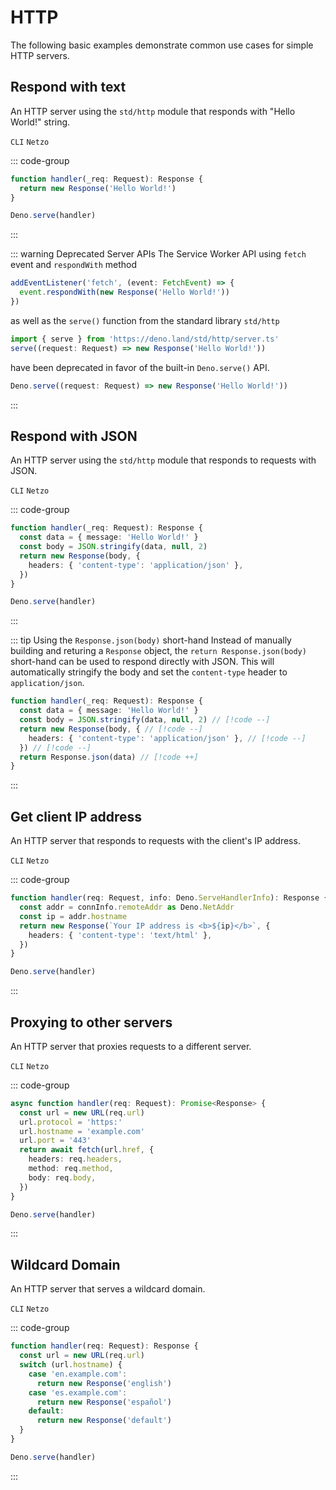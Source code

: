 # HTTP

The following basic examples demonstrate common use cases for simple HTTP servers.

## Respond with text

An HTTP server using the `std/http` module that responds with "Hello World!" string.

`CLI` `Netzo`

::: code-group
```ts [main.ts]
function handler(_req: Request): Response {
  return new Response('Hello World!')
}

Deno.serve(handler)
```
:::

::: warning Deprecated Server APIs
The Service Worker API using `fetch` event and `respondWith` method
```ts
addEventListener('fetch', (event: FetchEvent) => {
  event.respondWith(new Response('Hello World!'))
})
```
as well as the `serve()` function from the standard library `std/http`
```ts
import { serve } from 'https://deno.land/std/http/server.ts'
serve((request: Request) => new Response('Hello World!'))
```
have been deprecated in favor of the built-in `Deno.serve()` API.
```ts
Deno.serve((request: Request) => new Response('Hello World!'))
```
:::

## Respond with JSON

An HTTP server using the `std/http` module that responds to requests with JSON.

`CLI` `Netzo`

::: code-group
```ts [main.ts]
function handler(_req: Request): Response {
  const data = { message: 'Hello World!' }
  const body = JSON.stringify(data, null, 2)
  return new Response(body, {
    headers: { 'content-type': 'application/json' },
  })
}

Deno.serve(handler)
```
:::

::: tip Using the `Response.json(body)` short-hand
Instead of manually building and returing a `Response` object, the `return Response.json(body)` short-hand can be used to respond directly with JSON. This will automatically stringify the body and set the `content-type` header to `application/json`.

```ts
function handler(_req: Request): Response {
  const data = { message: 'Hello World!' }
  const body = JSON.stringify(data, null, 2) // [!code --]
  return new Response(body, { // [!code --]
    headers: { 'content-type': 'application/json' }, // [!code --]
  }) // [!code --]
  return Response.json(data) // [!code ++]
}
```
:::

## Get client IP address

An HTTP server that responds to requests with the client's IP address.

`CLI` `Netzo`

::: code-group
```ts [main.ts]
function handler(req: Request, info: Deno.ServeHandlerInfo): Response {
  const addr = connInfo.remoteAddr as Deno.NetAddr
  const ip = addr.hostname
  return new Response(`Your IP address is <b>${ip}</b>`, {
    headers: { 'content-type': 'text/html' },
  })
}

Deno.serve(handler)
```
:::

## Proxying to other servers

An HTTP server that proxies requests to a different server.

`CLI` `Netzo`

::: code-group
```ts [main.ts]
async function handler(req: Request): Promise<Response> {
  const url = new URL(req.url)
  url.protocol = 'https:'
  url.hostname = 'example.com'
  url.port = '443'
  return await fetch(url.href, {
    headers: req.headers,
    method: req.method,
    body: req.body,
  })
}

Deno.serve(handler)
```
:::

## Wildcard Domain

An HTTP server that serves a wildcard domain.

`CLI` `Netzo`

::: code-group
```ts [main.ts]
function handler(req: Request): Response {
  const url = new URL(req.url)
  switch (url.hostname) {
    case 'en.example.com':
      return new Response('english')
    case 'es.example.com':
      return new Response('español')
    default:
      return new Response('default')
  }
}

Deno.serve(handler)
```
:::
